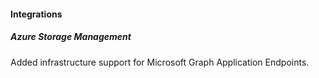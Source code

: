 
#### Integrations

##### Azure Storage Management

Added infrastructure support for Microsoft Graph Application Endpoints.